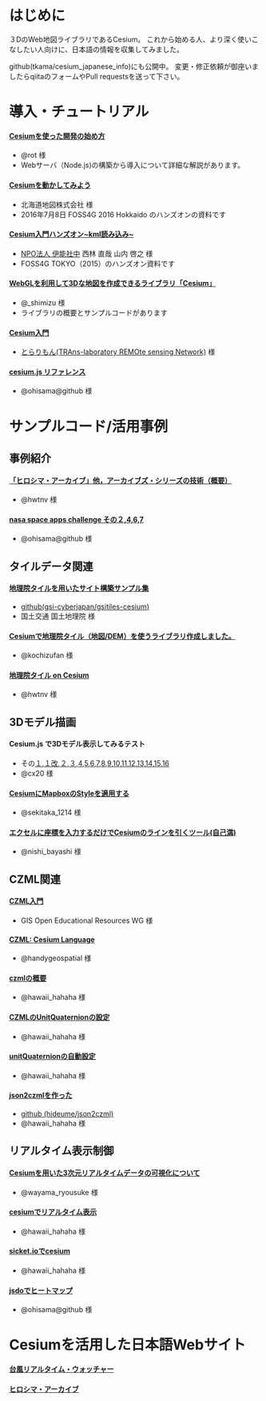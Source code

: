 # はじめに
３DのWeb地図ライブラリであるCesium。
これから始める人、より深く使いこなしたい人向けに、日本語の情報を収集してみました。

github(tkama/cesium_japanese_info)にも公開中。
変更・修正依頼が御座いましたらqiitaのフォームやPull requestsを送って下さい。

# 導入・チュートリアル

#### [Cesiumを使った開発の始め方]( https://qiita.com/rot/items/bf7434d299e58d4c5a2a)
 - @rot 様
 - Webサーバ（Node.js)の構築から導入について詳細な解説があります。

#### [Cesiumを動かしてみよう](https://www.slideshare.net/Ihizaki/cesium-63857910)
 - 北海道地図株式会社 様
 - 2016年7月8日 FOSS4G 2016 Hokkaido のハンズオンの資料です

#### [Cesium入門ハンズオン~kml読み込み~](http://sssslide.com/www.slideshare.net/sagara1020/cesiumkml)
 - [NPO法人 伊能社中](http://www.iknowshachu.org/) 西林 直哉 山内 啓之 様
 - FOSS4G TOKYO（2015）のハンズオン資料です
 
#### [WebGLを利用して3Dな地図を作成できるライブラリ「Cesium」](https://shimz.me/blog/cesium/2867)
 - @_shimizu 様
 - ライブラリの概要とサンプルコードがあります

#### [Cesium入門](http://pen.agbi.tsukuba.ac.jp/~torarimon/?Cesium%C6%FE%CC%E7)
 - [とらりもん(TRAns-laboratory REMOte sensing Network)](http://pen.agbi.tsukuba.ac.jp/~torarimon/) 様

#### [cesium.js リファレンス](https://qiita.com/ohisama@github/items/9b9788b3f62e709b6df3)
 - @ohisama@github 様

# サンプルコード/活用事例
## 事例紹介

####  [「ヒロシマ・アーカイブ」他，アーカイブズ・シリーズの技術（概要）](https://qiita.com/hwtnv/items/ee26b92429414543d3dc)
- @hwtnv 様

#### [nasa space apps challenge その２,4,6,7](https://qiita.com/ohisama@github/items/91f5f3666fd9a38361c6)
- @ohisama@github 様

## タイルデータ関連

#### [地理院タイルを用いたサイト構築サンプル集](http://maps.gsi.go.jp/development/sample.html#sample-cs)
- [github(gsi-cyberjapan/gsitiles-cesium)](https://github.com/gsi-cyberjapan/gsitiles-cesium/blob/gh-pages/index.html) 
- 国土交通 国土地理院 様

#### [Cesiumで地理院タイル（地図/DEM）を使うライブラリ作成しました。](https://qiita.com/kochizufan/items/b338ac856425c0fa925b)
 - @kochizufan 様 

#### [地理院タイル on Cesium](https://qiita.com/hwtnv/items/09428ac87ffb2ee8750a)
 - @hwtnv 様

## 3Dモデル描画
#### Cesium.js で3Dモデル表示してみるテスト 
 - その[１](http://jsdo.it/cx20/UKCJB),[１改](http://jsdo.it/cx20/8BJd),[２](http://jsdo.it/cx20/6x4K),[３](http://jsdo.it/cx20/szBJ),[4](http://jsdo.it/cx20/WAZQ),[5](http://jsdo.it/cx20/UK9I),[6](http://jsdo.it/cx20/OTgK),[7](http://jsdo.it/cx20/uCVF),[8](http://jsdo.it/cx20/Gtr7),[9](http://jsdo.it/cx20/oszd),[10](http://jsdo.it/cx20/OGzk),[11](http://jsdo.it/cx20/Mj2H),[12](http://jsdo.it/cx20/eXjf),[13](http://jsdo.it/cx20/06Sb),[14](http://jsdo.it/cx20/CXer),[15](http://jsdo.it/cx20/YL6v),[16](http://jsdo.it/cx20/Mp3v)
 - @cx20 様

#### [CesiumにMapboxのStyleを適用する](https://qiita.com/sekitaka_1214/items/41f5feab0d5af1282d50)
 - @sekitaka_1214 様

#### [エクセルに座標を入力するだけでCesiumのラインを引くツール(自己満)](https://qiita.com/nishi_bayashi/items/a01e884bd7e427165697)
 - @nishi_bayashi 様

## CZML関連

####  [CZML入門](https://gis-oer.github.io/gitbook/book/GIS%E3%82%AA%E3%83%BC%E3%83%97%E3%83%B3%E6%95%99%E6%9D%90/%E3%82%A4%E3%83%B3%E3%82%BF%E3%83%BC%E3%83%8D%E3%83%83%E3%83%88%E3%81%AE%E6%B4%BB%E7%94%A8/CZML/CZML.html)
 - GIS Open Educational Resources WG 様

#### [CZML: Cesium Language](https://qiita.com/handygeospatial/items/93060c4c1a488f7aed99)
 - @handygeospatial 様

#### [czmlの概要](https://qiita.com/hawaii_hahaha/items/478188bdb2a128e0dfc0)
 - @hawaii_hahaha 様

#### [CZMLのUnitQuaternionの設定]()
 - @hawaii_hahaha 様

#### [unitQuaternionの自動設定](https://qiita.com/hawaii_hahaha/items/e0897d4dbafbf6a10410)
 - @hawaii_hahaha 様

#### [json2czmlを作った](https://qiita.com/hawaii_hahaha/items/bcc7885dbdaf61f08424)
 - [github (hideume/json2czml)](https://github.com/hideume/json2czml)
 - @hawaii_hahaha 様

## リアルタイム表示制御

#### [Cesiumを用いた3次元リアルタイムデータの可視化について](https://www.slideshare.net/makinux7/cesium3)
 - @wayama_ryousuke 様 

#### [cesiumでリアルタイム表示](https://qiita.com/hawaii_hahaha/items/a6f8b7881975808b5923)
 - @hawaii_hahaha 様

#### [sicket.ioでcesium](https://qiita.com/hawaii_hahaha/items/80d45460e2257c77aa10)
 - @hawaii_hahaha 様

#### [jsdoでヒートマップ](https://qiita.com/ohisama@github/items/4fb498363d46c8a4c4a9)
 - @ohisama@github 様 

# Cesiumを活用した日本語Webサイト
#### [台風リアルタイム・ウォッチャー](https://typhoon.mapping.jp/2014t08.html)
#### [ヒロシマ・アーカイブ](http://hiroshima.mapping.jp/index_jp.html)
 
